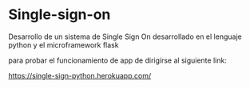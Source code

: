 # Single-sign-on
Desarrollo de un sistema de Single Sign On desarrollado en el lenguaje python y el microframework flask

para probar el funcionamiento de app de dirigirse al siguiente link:

https://single-sign-python.herokuapp.com/
